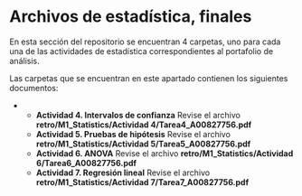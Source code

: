 # Archivos de estadística, finales
En esta sección del repositorio se encuentran 4 carpetas, uno para cada una de las actividades de estadística correspondientes al portafolio de análisis.

Las carpetas que se encuentran en este apartado contienen los siguientes documentos:

*
	* **Actividad 4. Intervalos de confianza** Revise el archivo **retro/M1_Statistics/Actividad 4/Tarea4_A00827756.pdf**
	* **Actividad 5. Pruebas de hipótesis** Revise el archivo **retro/M1_Statistics/Actividad 5/Tarea5_A00827756.pdf**
	* **Actividad 6. ANOVA** Revise el archivo **retro/M1_Statistics/Actividad 6/Tarea6_A00827756.pdf**
	* **Actividad 7. Regresión lineal** Revise el archivo **retro/M1_Statistics/Actividad 7/Tarea7_A00827756.pdf**



